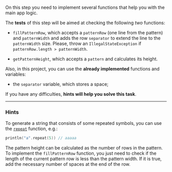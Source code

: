 On this step you need to implement several functions that help you with the main app logic.

The **tests** of this step will be aimed at checking the following _two_ functions:
- `fillPatternRow`, which accepts a `patternRow` (one line from the pattern) and `patternWidth`
  and adds the row `separator` to extend the line to the `patternWidth` size. 
  Please, throw an `IllegalStateException` if `patternRow.length > patternWidth`.

- `getPatternHeight`, which accepts a `pattern` and calculates its height.

Also, in this project, you can use the **already implemented** functions and variables:
- the `separator` variable, which stores a space;

If you have any difficulties, **hints will help you solve this task**.

----

### Hints

<div class="hint" title="The `repeat` built-in function">

To generate a string that consists of some repeated symbols, you can use the <a href="https://kotlinlang.org/api/latest/jvm/stdlib/kotlin.text/repeat.html"><code>repeat</code></a> function, e.g.:
  ```kotlin
  println("a".repeat(5)) // aaaaa
  ```
</div>

<div class="hint" title="The pattern height calculation">
  The pattern height can be calculated as the number of rows in the pattern.
</div>

<div class="hint" title="The main idea of `fillPatternRow` function">
  To implement the <code>fillPatternRow</code> function, you just need to check 
  if the length of the current pattern row is less than the pattern width. 
  If it is true, add the necessary number of spaces at the end of the row.
</div>